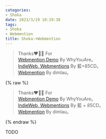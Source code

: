 ```yaml
---
categories:
- Shoka
date: 2023/3/19 10:19:38
tags:
- Shoka
- Webmention
title: Shoka:+Webmention
---
```

> Thanks❤️🌹😋 For   
[Webmention Demo](https://whyouare111.github.io/hexo-icarus-showcase/2021/02/02/webmention-demo/) By WhyYouAre。  
[IndieWeb, Webmentions](https://kwaa.dev/indieweb) By 藍+85CD。  
[Webmention](https://kaix.in/0001/webmention/) By dimlau。  

{% raw %}
<blockquote><p>Thanks❤️🌹😋 For<br><a href="https://whyouare111.github.io/hexo-icarus-showcase/2021/02/02/webmention-demo/"  target="_blank" class="exturl" title="Webmention Demo">Webmention Demo</a> By WhyYouAre。<br><a href="https://kwaa.dev/indieweb"  target="_blank" class="exturl" title="IndieWeb, Webmentions">IndieWeb, Webmentions</a> By 藍 + 85CD。<br><a href="https://kaix.in/0001/webmention/"  target="_blank" class="exturl" title="Webmention">Webmention</a> By dimlau。</p></blockquote>
{% endraw %}

TODO
